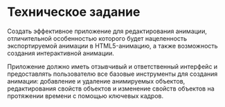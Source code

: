 # Техническое задание

Создать эффективное приложение для редактирования анимации, отличительной особенностью которого будет нацеленность экспортируемой анимации в HTML5-анимацию, а также возможность создания интерактивной анимации.

Приложение должно иметь отзывчивый и ответственный интерфейс и предоставлять пользователю все базовые инструменты для создания анимации: добавление и удаление анимируемых объектов, редактирования свойств объектов и изменение свойств объектов на протяжении времени с помощью ключевых кадров.
